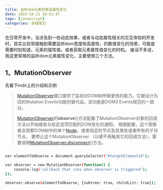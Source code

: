 ```yaml
---
title: 监听dom元素的宽高属性变化
date: 2019-10-21 16:51:47
tags: [javascript]
categories: 前端笔记
---
```


在日常开发中，当涉及到一些动态效果，或者与动态属性相关的交互体验的开发时，其实比较常接触到需要监听dom宽度啦高度啦，的数值变化的场景，可能是需要时刻知道，元素的属性值，或者获取元素属性值变化的时机。
废话不多说，我这里常用的监听dom元素属性变化，主要使用三个方法。

## 1、MutationObserver 
先看下mdn上的介绍和示例
>[MutationObserver](https://developer.mozilla.org/zh-CN/docs/Web/API/MutationObserver)接口提供了监视对DOM树所做更改的能力。它被设计为旧的Mutation Events功能的替代品，该功能是DOM3 Events规范的一部分。
>
>
> [MutationObserver](https://developer.mozilla.org/zh-CN/docs/Web/API/MutationObserver)的**observe**()方法配置了MutationObserver对象的回调方法以开始接收与给定选项匹配的DOM变化的通知。 根据配置，这个观察者会观察DOM树中的单个[Node](https://developer.mozilla.org/zh-CN/docs/Web/API/Node)，或者指定的节点及其某些或者所有的子孙节点。
>要停止这个MutationObserver （以便不再触发它的回调方法），需要调用[MutationObserver.disconnect](https://developer.mozilla.org/zh-CN/docs/Web/API/MutationObserver/disconnect)()方法。
>

``` bash

var elementToObserve = document.querySelector("#targetElementId");

var observer = new MutationObserver(function() {
    console.log('callback that runs when observer is triggered');
});

observer.observe(elementToObserve, {subtree: true, childList: true});
```

